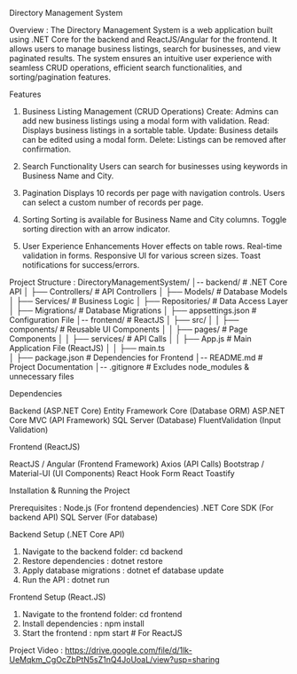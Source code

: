 Directory Management System

Overview :
The Directory Management System is a web application built using .NET Core for the backend and ReactJS/Angular for the frontend. It allows users to manage business listings, search for businesses, and view paginated results. The system ensures an intuitive user experience with seamless CRUD operations, efficient search functionalities, and sorting/pagination features.

Features

1. Business Listing Management (CRUD Operations)
Create: Admins can add new business listings using a modal form with validation.
Read: Displays business listings in a sortable table.
Update: Business details can be edited using a modal form.
Delete: Listings can be removed after confirmation.

2. Search Functionality
Users can search for businesses using keywords in Business Name and City.

3. Pagination
Displays 10 records per page with navigation controls.
Users can select a custom number of records per page.

4. Sorting
Sorting is available for Business Name and City columns.
Toggle sorting direction with an arrow indicator.

5. User Experience Enhancements
Hover effects on table rows.
Real-time validation in forms.
Responsive UI for various screen sizes.
Toast notifications for success/errors.

Project Structure : 
DirectoryManagementSystem/
│-- backend/                     # .NET Core API
│   ├── Controllers/              # API Controllers
│   ├── Models/                   # Database Models
│   ├── Services/                 # Business Logic
│   ├── Repositories/             # Data Access Layer
│   ├── Migrations/               # Database Migrations
│   ├── appsettings.json          # Configuration File
│-- frontend/                    # ReactJS
│   ├── src/
│   │   ├── components/           # Reusable UI Components
│   │   ├── pages/                # Page Components
│   │   ├── services/             # API Calls
│   │   ├── App.js                # Main Application File (ReactJS)
│   │   ├── main.ts           
│   ├── package.json              # Dependencies for Frontend
│-- README.md                     # Project Documentation
│-- .gitignore                     # Excludes node_modules & unnecessary files

Dependencies

Backend (ASP.NET Core)
Entity Framework Core (Database ORM)
ASP.NET Core MVC (API Framework)
SQL Server (Database)
FluentValidation (Input Validation)

Frontend (ReactJS)

ReactJS / Angular (Frontend Framework)
Axios (API Calls)
Bootstrap / Material-UI (UI Components)
React Hook Form 
React Toastify 

Installation & Running the Project

Prerequisites :
Node.js (For frontend dependencies)
.NET Core SDK (For backend API)
SQL Server (For database)

Backend Setup (.NET Core API)
1. Navigate to the backend folder: cd backend
2. Restore dependencies          : dotnet restore
3. Apply database migrations     : dotnet ef database update
4. Run the API                   : dotnet run

Frontend Setup (React.JS)
1. Navigate to the frontend folder:  cd frontend
2. Install dependencies           :  npm install
3. Start the frontend             :  npm start  # For ReactJS

Project Video : https://drive.google.com/file/d/1lk-UeMqkm_CgOcZbPtN5sZ1nQ4JoUoaL/view?usp=sharing
